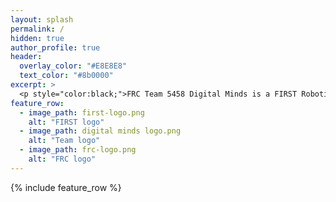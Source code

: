 ```yaml
---
layout: splash
permalink: /
hidden: true
author_profile: true
header:
  overlay_color: "#E8E8E8"
  text_color: "#8b0000"
excerpt: >
  <p style="color:black;">FRC Team 5458 Digital Minds is a FIRST Robotics team founded on August 26, 2014 when the Davis High School’s FIRST Robotics team, 1678 Citrus Circuits introduced their passion for robotics to the Woodland High School and Pioneer High School students. Our goal is to provide students with hands-on experience in STEM and serve as a productive learning environment that fosters collaborative skills in engineering and management. </p> <br />
feature_row:
  - image_path: first-logo.png
    alt: "FIRST logo"
  - image_path: digital minds logo.png
    alt: "Team logo"
  - image_path: frc-logo.png
    alt: "FRC logo"
---
```

{% include feature_row %}

